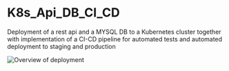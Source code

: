 # K8s_Api_DB_CI_CD
Deployment of a rest api and a MYSQL DB to a Kubernetes cluster together with implementation of a CI-CD pipeline for automated tests
and automated deployment to staging and production

![Overview of deployment](https://github.com/yahiaalioua/K8s_Api_DB_CI_CD/blob/main/k8s_Deployment/k8sDeployment1.drawio.png)
